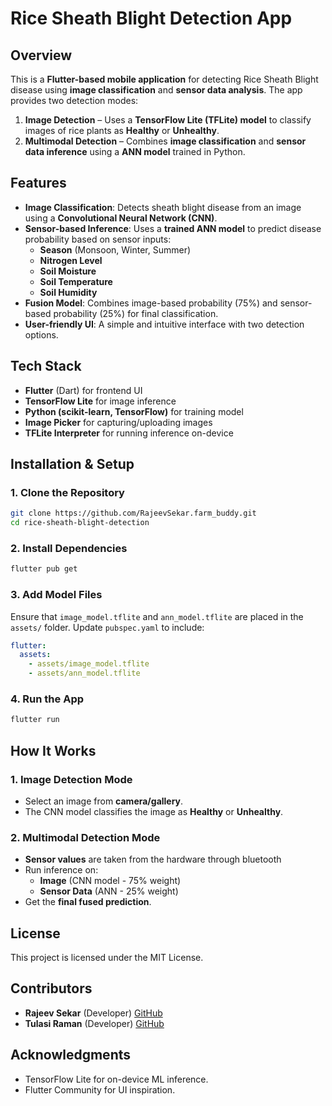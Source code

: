 # Rice Sheath Blight Detection App

## Overview
This is a **Flutter-based mobile application** for detecting Rice Sheath Blight disease using **image classification** and **sensor data analysis**. The app provides two detection modes:

1. **Image Detection** – Uses a **TensorFlow Lite (TFLite) model** to classify images of rice plants as **Healthy** or **Unhealthy**.
2. **Multimodal Detection** – Combines **image classification** and **sensor data inference** using a **ANN model** trained in Python.

## Features
- **Image Classification**: Detects sheath blight disease from an image using a **Convolutional Neural Network (CNN)**.
- **Sensor-based Inference**: Uses a **trained ANN model** to predict disease probability based on sensor inputs:
  - **Season** (Monsoon, Winter, Summer)
  - **Nitrogen Level**
  - **Soil Moisture**
  - **Soil Temperature**
  - **Soil Humidity**
- **Fusion Model**: Combines image-based probability (75%) and sensor-based probability (25%) for final classification.
- **User-friendly UI**: A simple and intuitive interface with two detection options.

## Tech Stack
- **Flutter** (Dart) for frontend UI
- **TensorFlow Lite** for image inference
- **Python (scikit-learn, TensorFlow)** for training model
- **Image Picker** for capturing/uploading images
- **TFLite Interpreter** for running inference on-device

## Installation & Setup
### **1. Clone the Repository**
```sh
git clone https://github.com/RajeevSekar.farm_buddy.git
cd rice-sheath-blight-detection
```

### **2. Install Dependencies**
```sh
flutter pub get
```

### **3. Add Model Files**
Ensure that `image_model.tflite` and `ann_model.tflite` are placed in the `assets/` folder.
Update `pubspec.yaml` to include:
```yaml
flutter:
  assets:
    - assets/image_model.tflite
    - assets/ann_model.tflite
```

### **4. Run the App**
```sh
flutter run
```

## How It Works
### **1. Image Detection Mode**
- Select an image from **camera/gallery**.
- The CNN model classifies the image as **Healthy** or **Unhealthy**.

### **2. Multimodal Detection Mode**
- **Sensor values** are taken from the hardware through bluetooth
- Run inference on:
  - **Image** (CNN model - 75% weight)
  - **Sensor Data** (ANN - 25% weight)
- Get the **final fused prediction**.


## License
This project is licensed under the MIT License.

## Contributors
- **Rajeev Sekar** (Developer)
  [GitHub](https://github.com/RajeevSekar)
- **Tulasi Raman** (Developer)
  [GitHub](https://github.com/ItsTulasiRaman)

## Acknowledgments
- TensorFlow Lite for on-device ML inference.
- Flutter Community for UI inspiration.

